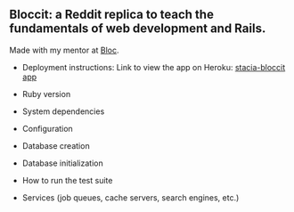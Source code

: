 ## Bloccit: a Reddit replica to teach the fundamentals of web development and Rails.

Made with my mentor at [Bloc](http://bloc.io).

* Deployment instructions:
 Link  to view the app on Heroku: [stacia-bloccit app](https://stacia-bloccit.herokuapp.com/)

* Ruby version

* System dependencies

* Configuration

* Database creation

* Database initialization

* How to run the test suite

* Services (job queues, cache servers, search engines, etc.)




